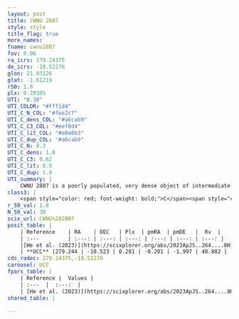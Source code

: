 ```yaml
---
layout: post
title: CWNU 2807
style: style
title_flag: true
more_names: 
fname: cwnu2807
fov: 0.06
ra_icrs: 279.24375
de_icrs: -10.52276
glon: 21.93126
glat: -1.61219
r50: 1.8
plx: 0.28105
UTI: "0.38"
UTI_COLOR: "#fff1d4"
UTI_C_N_COL: "#fee2c7"
UTI_C_dens_COL: "#a6cab9"
UTI_C_C3_COL: "#eef8d4"
UTI_C_lit_COL: "#e0a6b3"
UTI_C_dup_COL: "#a6cab9"
UTI_C_N: 0.3
UTI_C_dens: 1.0
UTI_C_C3: 0.62
UTI_C_lit: 0.0
UTI_C_dup: 1.0
UTI_summary: |
    CWNU 2807 is a poorly populated, very dense object of intermediate C3 quality. It was recently reported in the literature.
class3: |
    <span style="color: red; font-weight: bold;">C</span><span style="color: green; font-weight: bold;">A</span>
r_50_val: 1.8
N_50_val: 30
scix_url: CWNU%202807
posit_table: |
    | Reference    | RA    | DEC   | Plx  | pmRA  | pmDE   |  Rv  |
    | :---         | :---: | :---: | :---: | :---: | :---: | :---: |
    |[He et al. (2023)](https://scixplorer.org/abs/2023ApJS..264....8H) | 279.243 | -10.516 | 0.308 | -0.199 | -1.994 | 6.55 |
    | **UCC** |279.244 | -10.523 | 0.281 | -0.201 | -1.997 | 40.882 | 
cds_radec: 279.24375,-10.52276
carousel: UCC
fpars_table: |
    | Reference |  Values |
    | :---  |  :---:  |
    | [He et al. (2023)](https://scixplorer.org/abs/2023ApJS..264....8H) | `A0=3.75, m-M=12.2, logAge=9.05` |
shared_table: |
    
---
```

